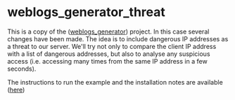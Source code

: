 # weblogs_generator_threat
This is a copy of the ([weblogs_generator](https://github.com/edlectrico/weblogs_generator)) project. In this case several changes have been made. The idea is to include dangerous IP addresses as a threat to our server. We'll try not only to compare the client IP address with a list of dangerous addresses, but also to analyse any suspicious access (i.e. accessing many times from the same IP address in a few seconds).

The instructions to run the example and the installation notes are available ([here](https://github.com/edlectrico/weblogs_generator/blob/master/README.md))

